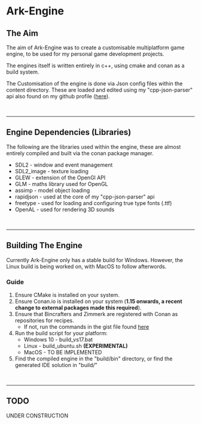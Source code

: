 # Ark-Engine

## The Aim
The aim of Ark-Engine was to create a customisable multiplatform game engine, to be used for my personal game development projects.

The engines itself is written entirely in c++, using cmake and conan as a build system.

The Customisation of the engine is done via Json config files within the content directory. These are loaded and edited using my "cpp-json-parser" api also found on my github profile ([here](https://github.com/TReed1104/cpp-json-parser)).

<br/>

---

## Engine Dependencies (Libraries)
The following are the libraries used within the engine, these are almost entirely compiled and built via the conan package manager.
* SDL2 - window and event management
* SDL2_image - texture loading
* GLEW - extension of the OpenGl API
* GLM - maths library used for OpenGL
* assimp - model object loading
* rapidjson - used at the core of my "cpp-json-parser" api
* freetype - used for loading and configuring true type fonts (.ttf)
* OpenAL - used for rendering 3D sounds

<br/>

---

## Building The Engine
Currently Ark-Engine only has a stable build for Windows. However, the Linux build is being worked on, with MacOS to follow afterwords.

### Guide
1. Ensure CMake is installed on your system.
2. Ensure Conan.io is installed on your system (**1.15 onwards, a recent change to external packages made this required**).
3. Ensure that Bincrafters and Zimmerk are registered with Conan as repositories for recipes.
    * If not, run the commands in the gist file found [here](https://gist.github.com/TReed1104/14e9e9c4e0f07c4fdc9373cb287bdf6b)
4. Run the build script for your platform:
    * Windows 10 - build_vs17.bat
    * Linux - build_ubuntu.sh **(EXPERIMENTAL)**
    * MacOS - TO BE IMPLEMENTED
5. Find the compiled engine in the "build/bin" directory, or find the generated IDE solution in "build/"

<br/>

---

## TODO
UNDER CONSTRUCTION
